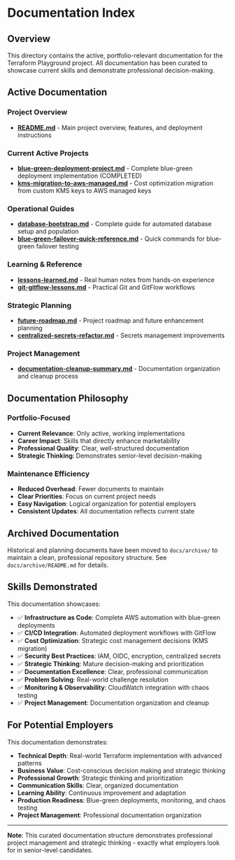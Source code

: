 # Documentation Index

## Overview

This directory contains the active, portfolio-relevant documentation for the Terraform Playground project. All documentation has been curated to showcase current skills and demonstrate professional decision-making.

## Active Documentation

### **Project Overview**
- **[README.md](../README.md)** - Main project overview, features, and deployment instructions

### **Current Active Projects**
- **[blue-green-deployment-project.md](blue-green-deployment-project.md)** - Complete blue-green deployment implementation (COMPLETED)
- **[kms-migration-to-aws-managed.md](kms-migration-to-aws-managed.md)** - Cost optimization migration from custom KMS keys to AWS managed keys

### **Operational Guides**
- **[database-bootstrap.md](database-bootstrap.md)** - Complete guide for automated database setup and population
- **[blue-green-failover-quick-reference.md](blue-green-failover-quick-reference.md)** - Quick commands for blue-green failover testing

### **Learning & Reference**
- **[lessons-learned.md](lessons-learned.md)** - Real human notes from hands-on experience
- **[git-gitflow-lessons.md](git-gitflow-lessons.md)** - Practical Git and GitFlow workflows

### **Strategic Planning**
- **[future-roadmap.md](future-roadmap.md)** - Project roadmap and future enhancement planning
- **[centralized-secrets-refactor.md](centralized-secrets-refactor.md)** - Secrets management improvements

### **Project Management**
- **[documentation-cleanup-summary.md](documentation-cleanup-summary.md)** - Documentation organization and cleanup process

## Documentation Philosophy

### **Portfolio-Focused**
- **Current Relevance**: Only active, working implementations
- **Career Impact**: Skills that directly enhance marketability
- **Professional Quality**: Clear, well-structured documentation
- **Strategic Thinking**: Demonstrates senior-level decision-making

### **Maintenance Efficiency**
- **Reduced Overhead**: Fewer documents to maintain
- **Clear Priorities**: Focus on current project needs
- **Easy Navigation**: Logical organization for potential employers
- **Consistent Updates**: All documentation reflects current state

## Archived Documentation

Historical and planning documents have been moved to `docs/archive/` to maintain a clean, professional repository structure. See `docs/archive/README.md` for details.

## Skills Demonstrated

This documentation showcases:

- ✅ **Infrastructure as Code**: Complete AWS automation with blue-green deployments
- ✅ **CI/CD Integration**: Automated deployment workflows with GitFlow
- ✅ **Cost Optimization**: Strategic cost management decisions (KMS migration)
- ✅ **Security Best Practices**: IAM, OIDC, encryption, centralized secrets
- ✅ **Strategic Thinking**: Mature decision-making and prioritization
- ✅ **Documentation Excellence**: Clear, professional communication
- ✅ **Problem Solving**: Real-world challenge resolution
- ✅ **Monitoring & Observability**: CloudWatch integration with chaos testing
- ✅ **Project Management**: Documentation organization and cleanup

## For Potential Employers

This documentation demonstrates:
- **Technical Depth**: Real-world Terraform implementation with advanced patterns
- **Business Value**: Cost-conscious decision making and strategic thinking
- **Professional Growth**: Strategic thinking and prioritization
- **Communication Skills**: Clear, organized documentation
- **Learning Ability**: Continuous improvement and adaptation
- **Production Readiness**: Blue-green deployments, monitoring, and chaos testing
- **Project Management**: Professional documentation organization

---

**Note**: This curated documentation structure demonstrates professional project management and strategic thinking - exactly what employers look for in senior-level candidates. 